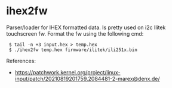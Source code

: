# ihex2fw

Parser/loader for IHEX formatted data. Is pretty used on i2c Ilitek touchscreen fw. Format the fw using the following cmd:

```
 $ tail -n +3 input.hex > temp.hex
 $ ./ihex2fw temp.hex firmware/ilitek/ili251x.bin
 ```

References:
 - https://patchwork.kernel.org/project/linux-input/patch/20210819201759.2084481-2-marex@denx.de/
